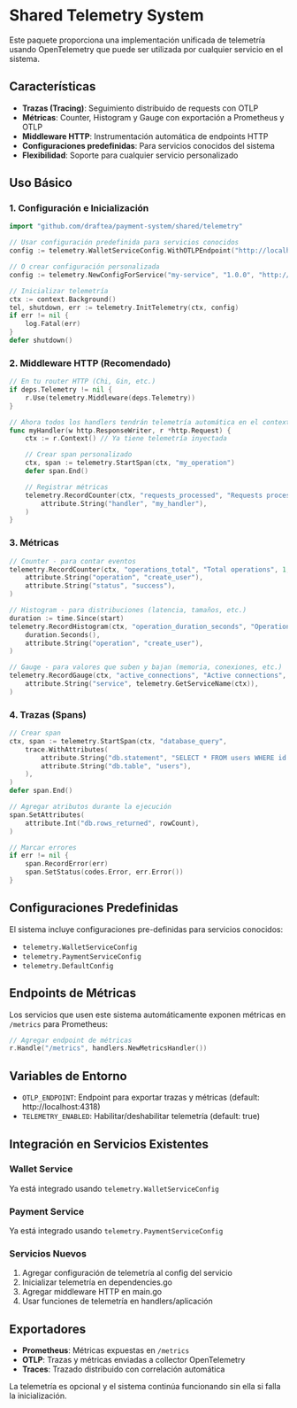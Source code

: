 # Shared Telemetry System

Este paquete proporciona una implementación unificada de telemetría usando OpenTelemetry que puede ser utilizada por cualquier servicio en el sistema.

## Características

- **Trazas (Tracing)**: Seguimiento distribuido de requests con OTLP
- **Métricas**: Counter, Histogram y Gauge con exportación a Prometheus y OTLP
- **Middleware HTTP**: Instrumentación automática de endpoints HTTP
- **Configuraciones predefinidas**: Para servicios conocidos del sistema
- **Flexibilidad**: Soporte para cualquier servicio personalizado

## Uso Básico

### 1. Configuración e Inicialización

```go
import "github.com/draftea/payment-system/shared/telemetry"

// Usar configuración predefinida para servicios conocidos
config := telemetry.WalletServiceConfig.WithOTLPEndpoint("http://localhost:4318")

// O crear configuración personalizada
config := telemetry.NewConfigForService("my-service", "1.0.0", "http://localhost:4318")

// Inicializar telemetría
ctx := context.Background()
tel, shutdown, err := telemetry.InitTelemetry(ctx, config)
if err != nil {
    log.Fatal(err)
}
defer shutdown()
```

### 2. Middleware HTTP (Recomendado)

```go
// En tu router HTTP (Chi, Gin, etc.)
if deps.Telemetry != nil {
    r.Use(telemetry.Middleware(deps.Telemetry))
}

// Ahora todos los handlers tendrán telemetría automática en el contexto
func myHandler(w http.ResponseWriter, r *http.Request) {
    ctx := r.Context() // Ya tiene telemetría inyectada

    // Crear span personalizado
    ctx, span := telemetry.StartSpan(ctx, "my_operation")
    defer span.End()

    // Registrar métricas
    telemetry.RecordCounter(ctx, "requests_processed", "Requests processed", 1,
        attribute.String("handler", "my_handler"),
    )
}
```

### 3. Métricas

```go
// Counter - para contar eventos
telemetry.RecordCounter(ctx, "operations_total", "Total operations", 1,
    attribute.String("operation", "create_user"),
    attribute.String("status", "success"),
)

// Histogram - para distribuciones (latencia, tamaños, etc.)
duration := time.Since(start)
telemetry.RecordHistogram(ctx, "operation_duration_seconds", "Operation duration",
    duration.Seconds(),
    attribute.String("operation", "create_user"),
)

// Gauge - para valores que suben y bajan (memoria, conexiones, etc.)
telemetry.RecordGauge(ctx, "active_connections", "Active connections", float64(connCount),
    attribute.String("service", telemetry.GetServiceName(ctx)),
)
```

### 4. Trazas (Spans)

```go
// Crear span
ctx, span := telemetry.StartSpan(ctx, "database_query",
    trace.WithAttributes(
        attribute.String("db.statement", "SELECT * FROM users WHERE id = ?"),
        attribute.String("db.table", "users"),
    ),
)
defer span.End()

// Agregar atributos durante la ejecución
span.SetAttributes(
    attribute.Int("db.rows_returned", rowCount),
)

// Marcar errores
if err != nil {
    span.RecordError(err)
    span.SetStatus(codes.Error, err.Error())
}
```

## Configuraciones Predefinidas

El sistema incluye configuraciones pre-definidas para servicios conocidos:

- `telemetry.WalletServiceConfig`
- `telemetry.PaymentServiceConfig`
- `telemetry.DefaultConfig`

## Endpoints de Métricas

Los servicios que usen este sistema automáticamente exponen métricas en `/metrics` para Prometheus:

```go
// Agregar endpoint de métricas
r.Handle("/metrics", handlers.NewMetricsHandler())
```

## Variables de Entorno

- `OTLP_ENDPOINT`: Endpoint para exportar trazas y métricas (default: http://localhost:4318)
- `TELEMETRY_ENABLED`: Habilitar/deshabilitar telemetría (default: true)

## Integración en Servicios Existentes

### Wallet Service
Ya está integrado usando `telemetry.WalletServiceConfig`

### Payment Service
Ya está integrado usando `telemetry.PaymentServiceConfig`

### Servicios Nuevos

1. Agregar configuración de telemetría al config del servicio
2. Inicializar telemetría en dependencies.go
3. Agregar middleware HTTP en main.go
4. Usar funciones de telemetría en handlers/aplicación

## Exportadores

- **Prometheus**: Métricas expuestas en `/metrics`
- **OTLP**: Trazas y métricas enviadas a collector OpenTelemetry
- **Traces**: Trazado distribuido con correlación automática

La telemetría es opcional y el sistema continúa funcionando sin ella si falla la inicialización.